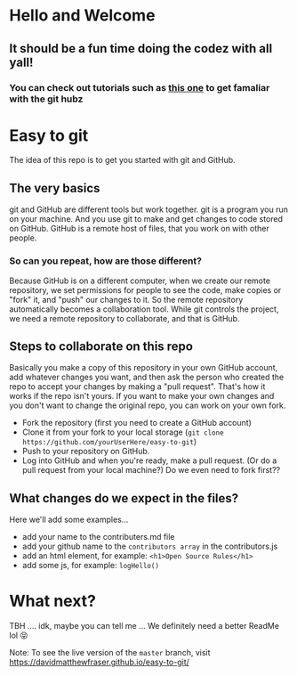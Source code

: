 

# Hello and Welcome
## It should be a fun time doing the codez with all yall!
### You can check out tutorials such as <a href='https://github.com/firstcontributions/first-contributions/blob/master/README.md'>this one</a> to get famaliar with the git hubz


# Easy to git
The idea of this repo is to get you started with git and GitHub.

## The very basics
git and GitHub are different tools but work together. git is a program you run on your machine. And you use git to make and get changes to code stored on GitHub. GitHub is a remote host of files, that you work on with other people.

### So can you repeat, how are those different?
Because GitHub is on a different computer, when we create our remote repository, we set permissions for people to see the code, make copies or "fork" it, and "push" our changes to it.
So the remote repository automatically becomes a collaboration tool. While git controls the project, we need a remote repository to collaborate, and that is GitHub.

## Steps to collaborate on this repo
Basically you make a copy of this repository in your own GitHub account, add whatever changes you want, and then ask the person who created the repo to accept your changes by making a "pull request". That's how it works if the repo isn't yours. If you want to make your own changes and you don't want to change the original repo, you can work on your own fork.
* Fork the repository (first you need to create a GitHub account)
* Clone it from your fork to your local storage (`git clone https://github.com/yourUserHere/easy-to-git`)
* Push to your repository on GitHub.
* Log into GitHub and when you're ready, make a pull request. (Or do a pull request from your local machine?)   Do we even need to fork first??

## What changes do we expect in the files?
Here we'll add some examples...
- add your name to the contributers.md file
- add your github name to the ``` contributors array ``` in the contributors.js 
- add an html element, for example: ``` <h1>Open Source Rules</h1> ```
- add some js, for example: ```logHello()```

# What next?
TBH .... idk, maybe you can tell me ...
We definitely need a better ReadMe lol 😝 


Note: To see the live version of the `master` branch, visit https://davidmatthewfraser.github.io/easy-to-git/

